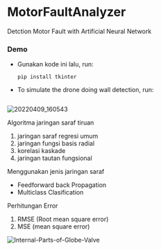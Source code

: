 

# MotorFaultAnalyzer
Detction Motor Fault with Artificial Neural Network

### Demo

- Gunakan kode ini lalu, run:
  ```
  pip install tkinter
  ```
- To simulate the drone doing wall detection, run:
  ```
  
  ```

![20220409_160543](https://user-images.githubusercontent.com/49284230/162597464-3f57b509-c5fb-4c0d-9943-1f5ccf24fe1c.jpg)


Algoritma jaringan saraf tiruan

1. jaringan saraf regresi umum
2. jaringan fungsi basis radial
3. korelasi kaskade
4. jaringan tautan fungsional

Menggunakan jenis jaringan saraf
- Feedforward back Propagation
- Multiclass Clasification

Perhitungan Error 
1. RMSE (Root mean square error)
2. MSE (mean square error)

![Internal-Parts-of-Globe-Valve](https://user-images.githubusercontent.com/49284230/172409208-38d0878d-bb56-4a49-9a38-b0402e06e02f.jpg)
